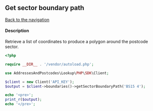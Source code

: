 ## Get sector boundary path

[Back to the navigation](README.md)

#### Description

Retrieve a list of coordinates to produce a polygon around the postcode sector.

```php
<?php

require __DIR__ . '/vendor/autoload.php';

use AddressesAndPostcodes\Lookup\PHP\SDK\Client;

$client = new Client('API_KEY');
$output = $client->boundaries()->getSectorBoundaryPath('BS15 4');

echo '<pre>';
print_r($output);
echo '</pre>';
```